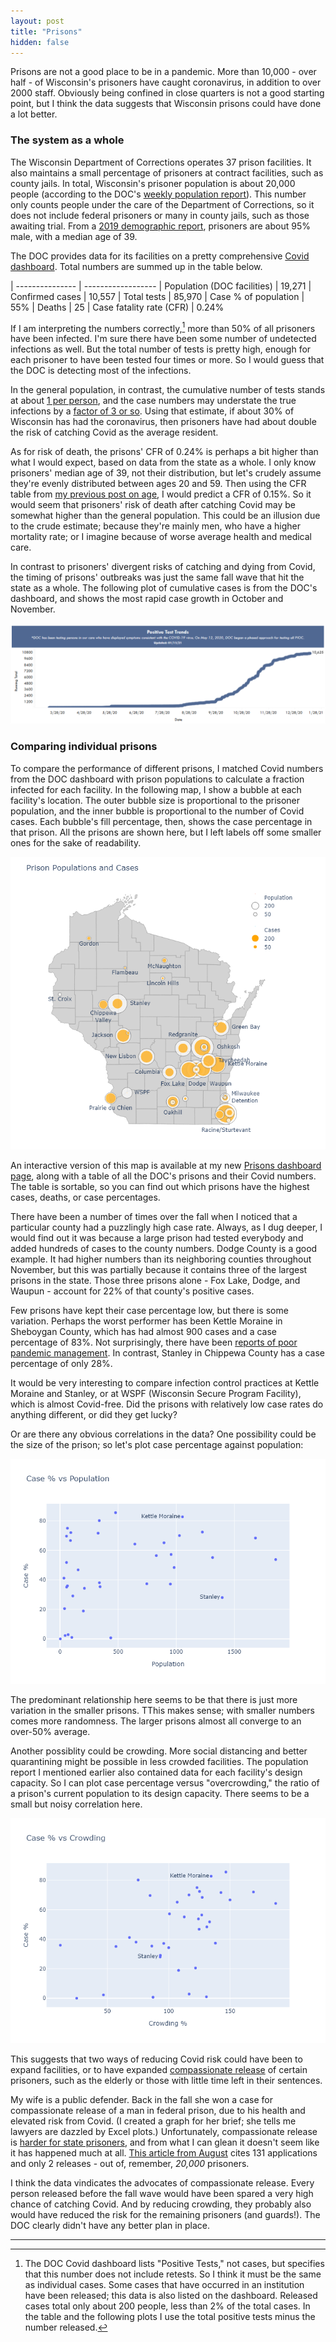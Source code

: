 ```yaml
---
layout: post
title: "Prisons"
hidden: false
---
```


Prisons are not a good place to be in a pandemic. More than 10,000 - over half - of Wisconsin's prisoners have caught coronavirus, in addition to over 2000 staff. Obviously being confined in close quarters is not a good starting point, but I think the data suggests that Wisconsin prisons could have done a lot better.

### The system as a whole

The Wisconsin Department of Corrections operates 37 prison facilities. It also maintains a small percentage of prisoners at contract facilities, such as county jails. In total, Wisconsin's prisoner population is about 20,000 people (according to the DOC's [weekly population report](https://doc.wi.gov/DataResearch/WeeklyPopulationReports/01222021.pdf)). This number only counts people under the care of the Department of Corrections, so it does not include federal prisoners or many in county jails, such as those awaiting trial. From a [2019 demographic report](https://doc.wi.gov/DataResearch/DataAndReports/2019%20PIOC%20Profile.pdf), prisoners are about 95% male, with a median age of 39.

The DOC provides data for its facilities on a pretty comprehensive [Covid dashboard](https://doc.wi.gov/Pages/COVID19(Coronavirus)/COVID19TestingDashboard.aspx). Total numbers are summed up in the table below. 

| --------------- | ------------------
| Population (DOC facilities) | 19,271
| Confirmed cases       | 10,557
| Total tests           | 85,970
| Case % of population  | 55%
| Deaths                | 25
| Case fatality rate (CFR)    | 0.24%

If I am interpreting the numbers correctly,[^Correctly] more than 50% of all prisoners have been infected. I'm sure there have been some number of undetected infections as well. But the total number of tests is pretty high, enough for each prisoner to have been tested four times or more. So I would guess that the DOC is detecting most of the infections.

In the general population, in contrast, the cumulative number of tests stands at about [1 per person](https://covidtracking.com/data/state/wisconsin), and the case numbers may understate the true infections by a [factor of 3 or so](https://covid19-projections.com/infections/us-wi). Using that estimate, if about 30% of Wisconsin has had the coronavirus, then prisoners have had about double the risk of catching Covid as the average resident. 

As for risk of death, the prisons' CFR of 0.24% is perhaps a bit higher than what I would expect, based on data from the state as a whole. I only know prisoners' median age of 39, not their distribution, but let's crudely assume they're evenly distributed between ages 20 and 59. Then using the CFR table from [my previous post on age](https://covid-wisconsin.com/2020/12/13/age/), I would predict a CFR of 0.15%. So it would seem that prisoners' risk of death after catching Covid may be somewhat higher than the general population. This could be an illusion due to the crude estimate; because they're mainly men, who have a higher mortality rate; or I imagine because of worse average health and medical care.

In contrast to prisoners' divergent risks of catching and dying from Covid, the timing of prisons' outbreaks was just the same fall wave that hit the state as a whole. The following plot of cumulative cases is from the DOC's dashboard, and shows the most rapid case growth in October and November.

![Cumulative cases by date](../assets/Cases-Prisons_2021-01-18.png)

### Comparing individual prisons

To compare the performance of different prisons, I matched Covid numbers from the DOC dashboard with prison populations to calculate a fraction infected for each facility. In the following map, I show a bubble at each facility's location. The outer bubble size is proportional to the prisoner population, and the inner bubble is proportional to the number of Covid cases. Each bubble's fill percentage, then, shows the case percentage in that prison. All the prisons are shown here, but I left labels off some smaller ones for the sake of readability.

![Map of prisons and case %](../assets/Map-Prisons-WI.png)

An interactive version of this map is available at my new [Prisons dashboard page](https://covid-wisconsin.com/dashboard/prisons/), along with a table of all the DOC's prisons and their Covid numbers. The table is sortable, so you can find out which prisons have the highest cases, deaths, or case percentages.

There have been a number of times over the fall when I noticed that a particular county had a puzzlingly high case rate. Always, as I dug deeper, I would find out it was because a large prison had tested everybody and added hundreds of cases to the county numbers. Dodge County is a good example. It had higher numbers than its neighboring counties throughout November, but this was partially because it contains three of the largest prisons in the state. Those three prisons alone - Fox Lake, Dodge, and Waupun - account for 22% of that county's positive cases.

Few prisons have kept their case percentage low, but there is some variation. Perhaps the worst performer has been Kettle Moraine in Sheboygan County, which has had almost 900 cases and a case percentage of 83%. Not surprisingly, there have been [reports of poor pandemic management](https://madison.com/wsj/news/local/crime-and-courts/they-played-with-our-lives-how-one-wisconsin-prison-failed-to-contain-a-covid-19/article_dc703b21-224b-5d0c-bfc5-926820020135.html). In contrast, Stanley in Chippewa County has a case percentage of only 28%. 

It would be very interesting to compare infection control practices at Kettle Moraine and Stanley, or at WSPF (Wisconsin Secure Program Facility), which is almost Covid-free. Did the prisons with relatively low case rates do anything different, or did they get lucky?

Or are there any obvious correlations in the data? One possibility could be the size of the prison; so let's plot case percentage against population:

![Cases vs. Population](../assets/Prisons-Population.png)

The predominant relationship here seems to be that there is just more variation in the smaller prisons. TThis makes sense; with smaller numbers comes more randomness. The larger prisons almost all converge to an over-50% average.

Another possiblity could be crowding. More social distancing and better quarantining might be possible in less crowded facilities. The population report I mentioned earlier also contained data for each facility's design capacity. So I can plot case percentage versus "overcrowding," the ratio of a prison's current population to its design capacity. There seems to be a small but noisy correlation here.

![Cases vs. Crowding](../assets/Prisons-Crowding.png)

This suggests that two ways of reducing Covid risk could have been to expand facilities, or to have expanded [compassionate release](https://www.postcrescent.com/story/news/2020/10/20/i-feel-completely-helpless-calls-release-certain-state-prisoners-grow-louder-virus-spreads-behind-ba/5935506002/) of certain prisoners, such as the elderly or those with little time left in their sentences.

My wife is a public defender. Back in the fall she won a case for compassionate release of a man in federal prison, due to his health and elevated risk from Covid. (I created a graph for her brief; she tells me lawyers are dazzled by Excel plots.) Unfortunately, compassionate release is [harder for state prisoners](https://www.wisbar.org/NewsPublications/InsideTrack/Pages/Article.aspx?Volume=12&Issue=20&ArticleID=28061), and from what I can glean it doesn't seem like it has happened much at all. [This article from August](https://www.jsonline.com/story/news/2020/08/11/wisconsin-rejecting-release-requests-prisoner-health-concerns-rise/3311115001/) cites 131 applications and only 2 releases - out of, remember, *20,000* prisoners.

I think the data vindicates the advocates of compassionate release. Every person released before the fall wave would have been spared a very high chance of catching Covid. And by reducing crowding, they probably also would have reduced the risk for the remaining prisoners (and guards!). The DOC clearly didn't have any better plan in place.

---
[^Correctly]: The DOC Covid dashboard lists "Positive Tests," not cases, but specifies that this number does not include retests. So I think it must be the same as individual cases. Some cases that have occurred in an institution have been released; this data is also listed on the dashboard. Released cases total only about 200 people, less than 2% of the total cases. In the table and the following plots I use the total positive tests minus the number released.  
